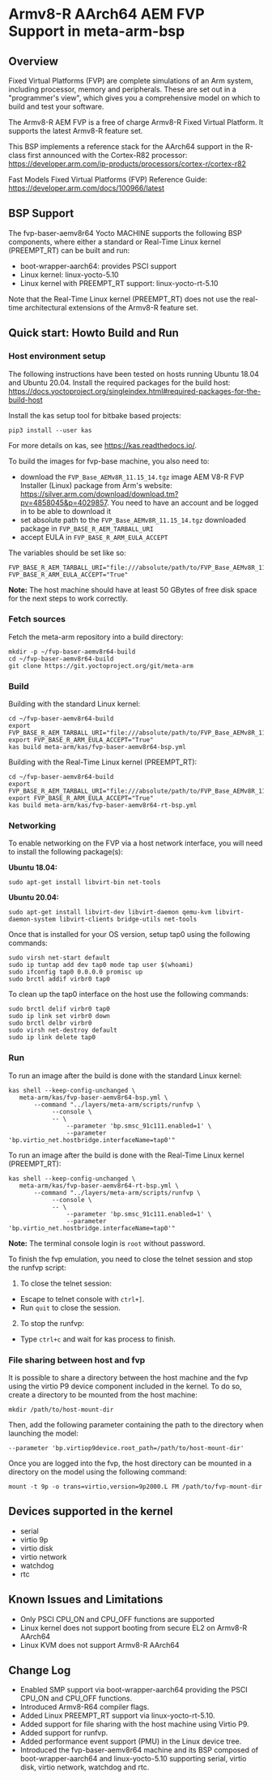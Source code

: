 Armv8-R AArch64 AEM FVP Support in meta-arm-bsp
===============================================

Overview
--------

Fixed Virtual Platforms (FVP) are complete simulations of an Arm system,
including processor, memory and peripherals. These are set out in a
"programmer's view", which gives you a comprehensive model on which to build
and test your software.

The Armv8-R AEM FVP is a free of charge Armv8-R Fixed Virtual Platform. It
supports the latest Armv8-R feature set.

This BSP implements a reference stack for the AArch64 support in the R-class
first announced with the Cortex-R82 processor:
https://developer.arm.com/ip-products/processors/cortex-r/cortex-r82

Fast Models Fixed Virtual Platforms (FVP) Reference Guide:
https://developer.arm.com/docs/100966/latest


BSP Support
-----------

The fvp-baser-aemv8r64 Yocto MACHINE supports the following BSP components,
where either a standard or Real-Time Linux kernel (PREEMPT\_RT) can be built
and run:

 - boot-wrapper-aarch64: provides PSCI support
 - Linux kernel: linux-yocto-5.10
 - Linux kernel with PREEMPT\_RT support: linux-yocto-rt-5.10

Note that the Real-Time Linux kernel (PREEMPT\_RT) does not use the real-time
architectural extensions of the Armv8-R feature set.


Quick start: Howto Build and Run
--------------------------------

### Host environment setup
The following instructions have been tested on hosts running Ubuntu 18.04 and
Ubuntu 20.04.
Install the required packages for the build host:
https://docs.yoctoproject.org/singleindex.html#required-packages-for-the-build-host

Install the kas setup tool for bitbake based projects:

    pip3 install --user kas

For more details on kas, see https://kas.readthedocs.io/.

To build the images for fvp-base machine, you also need to:

 - download the ``FVP_Base_AEMv8R_11.15_14.tgz`` image AEM V8-R FVP Installer
  (Linux) package from Arm's website:
  https://silver.arm.com/download/download.tm?pv=4858045&p=4029857. You need
   to have an account and be logged in to be able to download it
 - set absolute path to the ``FVP_Base_AEMv8R_11.15_14.tgz`` downloaded
   package in ``FVP_BASE_R_AEM_TARBALL_URI``
 - accept EULA in ``FVP_BASE_R_ARM_EULA_ACCEPT``


The variables should be set like so:

    FVP_BASE_R_AEM_TARBALL_URI="file:///absolute/path/to/FVP_Base_AEMv8R_11.15_14.tgz"
    FVP_BASE_R_ARM_EULA_ACCEPT="True"

**Note:** The host machine should have at least 50 GBytes of free disk space
for the next steps to work correctly.

### Fetch sources
Fetch the meta-arm repository into a build directory:

    mkdir -p ~/fvp-baser-aemv8r64-build
    cd ~/fvp-baser-aemv8r64-build
    git clone https://git.yoctoproject.org/git/meta-arm


### Build
Building with the standard Linux kernel:

    cd ~/fvp-baser-aemv8r64-build
    export FVP_BASE_R_AEM_TARBALL_URI="file:///absolute/path/to/FVP_Base_AEMv8R_11.15_14.tgz"
    export FVP_BASE_R_ARM_EULA_ACCEPT="True"
    kas build meta-arm/kas/fvp-baser-aemv8r64-bsp.yml

Building with the Real-Time Linux kernel (PREEMPT\_RT):

    cd ~/fvp-baser-aemv8r64-build
    export FVP_BASE_R_AEM_TARBALL_URI="file:///absolute/path/to/FVP_Base_AEMv8R_11.15_14.tgz"
    export FVP_BASE_R_ARM_EULA_ACCEPT="True"
    kas build meta-arm/kas/fvp-baser-aemv8r64-rt-bsp.yml

### Networking
To enable networking on the FVP via a host network interface, you will need to
install the following package(s):

**Ubuntu 18.04:**

    sudo apt-get install libvirt-bin net-tools

**Ubuntu 20.04:**

    sudo apt-get install libvirt-dev libvirt-daemon qemu-kvm libvirt-daemon-system libvirt-clients bridge-utils net-tools

Once that is installed for your OS version, setup tap0 using the following
commands:

    sudo virsh net-start default
    sudo ip tuntap add dev tap0 mode tap user $(whoami)
    sudo ifconfig tap0 0.0.0.0 promisc up
    sudo brctl addif virbr0 tap0

To clean up the tap0 interface on the host use the following commands:

    sudo brctl delif virbr0 tap0
    sudo ip link set virbr0 down
    sudo brctl delbr virbr0
    sudo virsh net-destroy default
    sudo ip link delete tap0

### Run
To run an image after the build is done with the standard Linux kernel:

    kas shell --keep-config-unchanged \
       meta-arm/kas/fvp-baser-aemv8r64-bsp.yml \
           --command "../layers/meta-arm/scripts/runfvp \
                --console \
                -- \
                    --parameter 'bp.smsc_91c111.enabled=1' \
                    --parameter 'bp.virtio_net.hostbridge.interfaceName=tap0'"

To run an image after the build is done with the Real-Time Linux kernel
(PREEMPT\_RT):

    kas shell --keep-config-unchanged \
       meta-arm/kas/fvp-baser-aemv8r64-rt-bsp.yml \
           --command "../layers/meta-arm/scripts/runfvp \
                --console \
                -- \
                    --parameter 'bp.smsc_91c111.enabled=1' \
                    --parameter 'bp.virtio_net.hostbridge.interfaceName=tap0'"

**Note:** The terminal console login is `root` without password.

To finish the fvp emulation, you need to close the telnet session and stop the
runfvp script:

1. To close the telnet session:

 - Escape to telnet console with ``ctrl+]``.
 - Run ``quit`` to close the session.

2. To stop the runfvp:

 - Type ``ctrl+c`` and wait for kas process to finish.

### File sharing between host and fvp
It is possible to share a directory between the host machine and the fvp using
the virtio P9 device component included in the kernel. To do so, create a
directory to be mounted from the host machine:

    mkdir /path/to/host-mount-dir

Then, add the following parameter containing the path to the directory when
launching the model:

    --parameter 'bp.virtiop9device.root_path=/path/to/host-mount-dir'

Once you are logged into the fvp, the host directory can be mounted in a
directory on the model using the following command:

    mount -t 9p -o trans=virtio,version=9p2000.L FM /path/to/fvp-mount-dir

Devices supported in the kernel
-------------------------------

- serial
- virtio 9p
- virtio disk
- virtio network
- watchdog
- rtc

Known Issues and Limitations
----------------------------

- Only PSCI CPU\_ON and CPU\_OFF functions are supported
- Linux kernel does not support booting from secure EL2 on Armv8-R AArch64
- Linux KVM does not support Armv8-R AArch64

Change Log
----------

- Enabled SMP support via boot-wrapper-aarch64 providing the PSCI CPU_ON and
  CPU_OFF functions.
- Introduced Armv8-R64 compiler flags.
- Added Linux PREEMPT\_RT support via linux-yocto-rt-5.10.
- Added support for file sharing with the host machine using Virtio P9.
- Added support for runfvp.
- Added performance event support (PMU) in the Linux device tree.
- Introduced the fvp-baser-aemv8r64 machine and its BSP composed of
  boot-wrapper-aarch64 and linux-yocto-5.10 supporting serial, virtio disk,
  virtio network, watchdog and rtc.
